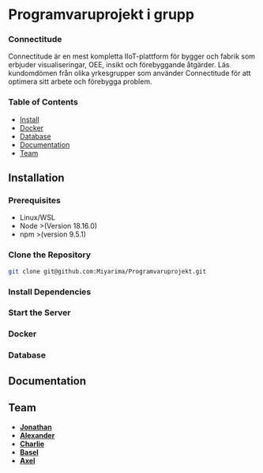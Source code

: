 # Programvaruprojekt i grupp

### Connectitude

Connectitude är en mest kompletta IIoT-plattform för bygger och fabrik som erbjuder visualiseringar, OEE, insikt och förebyggande åtgärder. Läs kundomdömen från olika yrkesgrupper som använder Connectitude för att optimera sitt arbete och förebygga problem.

### Table of Contents

-   [Install](#installation)
-   [Docker](#docker)
-   [Database](#database)
-   [Documentation](#documentation)
-   [Team](#team)

## Installation

### Prerequisites

-   Linux/WSL
-   Node >(Version 18.16.0)
-   npm >(version 9.5.1)

### Clone the Repository

```bash
git clone git@github.com:Miyarima/Programvaruprojekt.git
```

### Install Dependencies


### Start the Server

### Docker

### Database

## Documentation

## Team

-   [**Jonathan**](https://github.com/Miyarima)
-   [**Alexander**](https://github.com/A-Norre)
-   [**Charlie**](https://github.com/Chbe19)
-   [**Basel**](https://github.com/Basel-Aljazaeri)
-   [**Axel**](https://github.com/axkl20)

